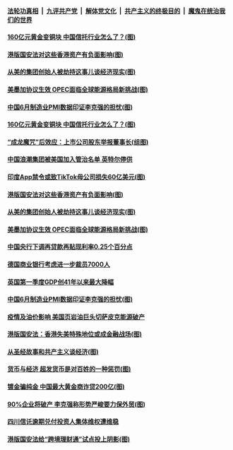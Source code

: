####  [法轮功真相](../../../../basic/blob/master/README.md?t=07021132) &nbsp;|&nbsp; [九评共产党](../../../../9ping.md/blob/master/README.md?t=07021132) &nbsp;|&nbsp; [解体党文化](../../../../jtdwh.md/blob/master/README.md?t=07021132)  &nbsp;|&nbsp; [共产主义的终极目的](../../../../gczydzjmd.md/blob/master/README.md?t=07021132) &nbsp;|&nbsp; [魔鬼在统治我们的世界](../../../../mgztzwmdsj.md/blob/master/README.md?t=07021132) 

#### [160亿元黄金变铜块 中国信托行业怎么了？(图)](../pages/p5/938358.md?t=07021132) 

#### [港版国安法对这些香港资产有负面影响(图)](../pages/p5/938357.md?t=07021132) 

#### [从美的集团创始人被劫持这事儿谈经济现实(图)](../pages/p5/938344.md?t=07021132) 

#### [美墨加协议生效 OPEC面临全球能源格局新挑战(图)](../pages/p5/938340.md?t=07021132) 


#### [中国6月制造业PMI数据印证李克强的担忧(图)](../pages/p5/938245.md?t=07021132) 

#### [160亿元黄金变铜块 中国信托行业怎么了？(图)](../pages/p5/938358.md?t=07021132) 

#### [“成龙魔咒”后效应：上市公司股东举报董事长(组图)](../pages/p5/938368.md?t=07021132) 

#### [中国浪潮集团被美国加入管治名单 英特尔停供](../pages/p5/938365.md?t=07021132) 

#### [印度App禁令或致TikTok母公司损失60亿美元(图)](../pages/p5/938364.md?t=07021132) 

#### [港版国安法对这些香港资产有负面影响(图)](../pages/p5/938357.md?t=07021132) 

#### [从美的集团创始人被劫持这事儿谈经济现实(图)](../pages/p5/938344.md?t=07021132) 

#### [美墨加协议生效 OPEC面临全球能源格局新挑战(图)](../pages/p5/938340.md?t=07021132) 


#### [中国央行下调再贷款再贴现利率0.25个百分点](../pages/p5/938264.md?t=07021132) 

#### [德国商业银行考虑进一步裁员7000人](../pages/p5/938262.md?t=07021132) 

#### [英国第一季度GDP创41年以来最大降幅](../pages/p5/938261.md?t=07021132) 

#### [中国6月制造业PMI数据印证李克强的担忧(图)](../pages/p5/938245.md?t=07021132) 

#### [疫情及油价影响 美国页岩油巨头切萨皮克能源破产](../pages/p5/938232.md?t=07021132) 

#### [港版国安法：香港失美特殊地位或成金融战场(图)](../pages/p5/938230.md?t=07021132) 

#### [从圣经故事和共产主义谈经济(图)](../pages/p5/938133.md?t=07021132) 

#### [货币与经济 超发货币是对百姓的一种惩罚(图)](../pages/p5/938130.md?t=07021132) 

#### [镀金骗纯金 中国最大黄金商诈贷200亿(图)](../pages/p5/938160.md?t=07021132) 

#### [90%企业将破产 李克强称形势严峻要力保外贸(图)](../pages/p5/938142.md?t=07021132) 

#### [四川信讬逾期兑付投资人集体维权遭维稳](../pages/p5/938159.md?t=07021132) 

#### [港版国安法给“跨境理财通”试点投上阴影(图)](../pages/p5/938156.md?t=07021132) 

